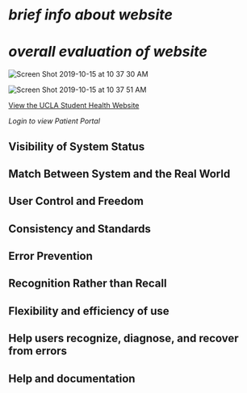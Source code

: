 # *brief info about website*

# *overall evaluation of website*

![Screen Shot 2019-10-15 at 10 37 30 AM](https://user-images.githubusercontent.com/56327279/66856613-76b18d80-ef3a-11e9-9d3a-8dac400a6212.png)

![Screen Shot 2019-10-15 at 10 37 51 AM](https://user-images.githubusercontent.com/56327279/66856743-b8423880-ef3a-11e9-878d-5fa2ff23898a.png)

[View the UCLA Student Health Website](http://www.studenthealth.ucla.edu/default.aspx)

*Login to view Patient Portal*

## Visibility of System Status

## Match Between System and the Real World

## User Control and Freedom

## Consistency and Standards

## Error Prevention

## Recognition Rather than Recall

## Flexibility and efficiency of use

## Help users recognize, diagnose, and recover from errors

## Help and documentation
